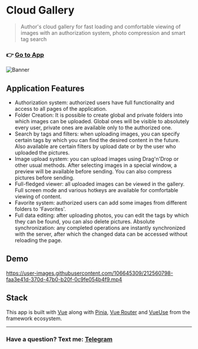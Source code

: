 # Cloud Gallery
> Author's cloud gallery for fast loading and comfortable viewing of images with an authorization system, photo compression and smart tag search
### 👉 [Go to App](https://cloud-gallery.web.app)
![Banner](https://user-images.githubusercontent.com/106645309/212556655-32a8d681-3aeb-4fd1-939f-63f2380dc9ec.png?raw=true, 'Banner')

## Application Features
- Authorization system: authorized users have full functionality and access to all pages of the application.
- Folder Creation: It is possible to create global and private folders into which images can be uploaded. Global ones will be visible to absolutely every user, private ones are available only to the authorized one.
- Search by tags and filters: when uploading images, you can specify certain tags by which you can find the desired content in the future. Also available are certain filters by upload date or by the user who uploaded the pictures.
- Image upload system: you can upload images using Drag'n'Drop or other usual methods. After selecting images in a special window, a preview will be available before sending. You can also compress pictures before sending.
- Full-fledged viewer: all uploaded images can be viewed in the gallery. Full screen mode and various hotkeys are available for comfortable viewing of content.
- Favorite system: authorized users can add some images from different folders to 'Favorites'.
- Full data editing: after uploading photos, you can edit the tags by which they can be found, you can also delete pictures.
Absolute synchronization: any completed operations are instantly synchronized with the server, after which the changed data can be accessed without reloading the page.

## Demo
https://user-images.githubusercontent.com/106645309/212560798-faa3e41d-370d-47b0-b20f-0c9fe054b4f9.mp4

## Stack
This app is built with [Vue](https://github.com/vuejs) along with [Pinia](https://github.com/vuejs/pinia), [Vue Router](https://github.com/vuejs/router) and [VueUse](https://github.com/vueuse) from the framework ecosystem.
___
### Have a question? Text me: [Telegram](https://t.me/afterallspace)
